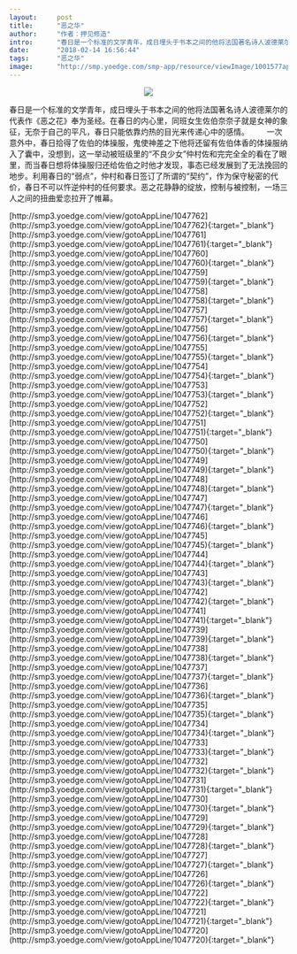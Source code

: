 ```yaml
---
layout:     post
title:      "恶之华"
author:     "作者：押见修造"
intro:      "春日是一个标准的文学青年，成日埋头于书本之间的他将法国著名诗人波德莱尔的代表作《恶之花》奉为圣经。在春日的内心里，同班女生佐伯奈奈子就是女神的象征，无奈于自己的平凡，春日只能依靠灼热的目光来传递心中的感情。 　　一次意外中，春日拾得了佐伯的体操服，鬼使神差之下他将还留有佐伯体香的体操服纳入了囊中，没想到，这一举动被班级里的“不良少女”仲村佐和完完全全的看在了眼里，而当春日想将体操服归还给佐伯之时他才发现，事态已经发展到了无法挽回的地步。利用春日的“弱点”，仲村和春日签订了所谓的“契约”，作为保守秘密的代价，春日不可以忤逆仲村的任何要求。恶之花静静的绽放，控制与被控制，一场三人之间的扭曲爱恋拉开了帷幕。"
date:       "2018-02-14 16:56:44"
tags:       "恶之华"
image:      "http://smp.yoedge.com/smp-app/resource/viewImage/1001577appline.png"
---
```

<div style="text-align: center">
<p><img src="http://smp.yoedge.com/smp-app/resource/viewImage/1001577appline.png"/></p>
</div>
<p class="post-meta">
<span>春日是一个标准的文学青年，成日埋头于书本之间的他将法国著名诗人波德莱尔的代表作《恶之花》奉为圣经。在春日的内心里，同班女生佐伯奈奈子就是女神的象征，无奈于自己的平凡，春日只能依靠灼热的目光来传递心中的感情。 　　一次意外中，春日拾得了佐伯的体操服，鬼使神差之下他将还留有佐伯体香的体操服纳入了囊中，没想到，这一举动被班级里的“不良少女”仲村佐和完完全全的看在了眼里，而当春日想将体操服归还给佐伯之时他才发现，事态已经发展到了无法挽回的地步。利用春日的“弱点”，仲村和春日签订了所谓的“契约”，作为保守秘密的代价，春日不可以忤逆仲村的任何要求。恶之花静静的绽放，控制与被控制，一场三人之间的扭曲爱恋拉开了帷幕。</span>
</p>
[http://smp3.yoedge.com/view/gotoAppLine/1047762](http://smp3.yoedge.com/view/gotoAppLine/1047762){:target="_blank"}
[http://smp3.yoedge.com/view/gotoAppLine/1047761](http://smp3.yoedge.com/view/gotoAppLine/1047761){:target="_blank"}
[http://smp3.yoedge.com/view/gotoAppLine/1047760](http://smp3.yoedge.com/view/gotoAppLine/1047760){:target="_blank"}
[http://smp3.yoedge.com/view/gotoAppLine/1047759](http://smp3.yoedge.com/view/gotoAppLine/1047759){:target="_blank"}
[http://smp3.yoedge.com/view/gotoAppLine/1047758](http://smp3.yoedge.com/view/gotoAppLine/1047758){:target="_blank"}
[http://smp3.yoedge.com/view/gotoAppLine/1047757](http://smp3.yoedge.com/view/gotoAppLine/1047757){:target="_blank"}
[http://smp3.yoedge.com/view/gotoAppLine/1047756](http://smp3.yoedge.com/view/gotoAppLine/1047756){:target="_blank"}
[http://smp3.yoedge.com/view/gotoAppLine/1047755](http://smp3.yoedge.com/view/gotoAppLine/1047755){:target="_blank"}
[http://smp3.yoedge.com/view/gotoAppLine/1047754](http://smp3.yoedge.com/view/gotoAppLine/1047754){:target="_blank"}
[http://smp3.yoedge.com/view/gotoAppLine/1047753](http://smp3.yoedge.com/view/gotoAppLine/1047753){:target="_blank"}
[http://smp3.yoedge.com/view/gotoAppLine/1047752](http://smp3.yoedge.com/view/gotoAppLine/1047752){:target="_blank"}
[http://smp3.yoedge.com/view/gotoAppLine/1047751](http://smp3.yoedge.com/view/gotoAppLine/1047751){:target="_blank"}
[http://smp3.yoedge.com/view/gotoAppLine/1047750](http://smp3.yoedge.com/view/gotoAppLine/1047750){:target="_blank"}
[http://smp3.yoedge.com/view/gotoAppLine/1047749](http://smp3.yoedge.com/view/gotoAppLine/1047749){:target="_blank"}
[http://smp3.yoedge.com/view/gotoAppLine/1047748](http://smp3.yoedge.com/view/gotoAppLine/1047748){:target="_blank"}
[http://smp3.yoedge.com/view/gotoAppLine/1047747](http://smp3.yoedge.com/view/gotoAppLine/1047747){:target="_blank"}
[http://smp3.yoedge.com/view/gotoAppLine/1047746](http://smp3.yoedge.com/view/gotoAppLine/1047746){:target="_blank"}
[http://smp3.yoedge.com/view/gotoAppLine/1047745](http://smp3.yoedge.com/view/gotoAppLine/1047745){:target="_blank"}
[http://smp3.yoedge.com/view/gotoAppLine/1047744](http://smp3.yoedge.com/view/gotoAppLine/1047744){:target="_blank"}
[http://smp3.yoedge.com/view/gotoAppLine/1047743](http://smp3.yoedge.com/view/gotoAppLine/1047743){:target="_blank"}
[http://smp3.yoedge.com/view/gotoAppLine/1047742](http://smp3.yoedge.com/view/gotoAppLine/1047742){:target="_blank"}
[http://smp3.yoedge.com/view/gotoAppLine/1047741](http://smp3.yoedge.com/view/gotoAppLine/1047741){:target="_blank"}
[http://smp3.yoedge.com/view/gotoAppLine/1047739](http://smp3.yoedge.com/view/gotoAppLine/1047739){:target="_blank"}
[http://smp3.yoedge.com/view/gotoAppLine/1047738](http://smp3.yoedge.com/view/gotoAppLine/1047738){:target="_blank"}
[http://smp3.yoedge.com/view/gotoAppLine/1047737](http://smp3.yoedge.com/view/gotoAppLine/1047737){:target="_blank"}
[http://smp3.yoedge.com/view/gotoAppLine/1047736](http://smp3.yoedge.com/view/gotoAppLine/1047736){:target="_blank"}
[http://smp3.yoedge.com/view/gotoAppLine/1047735](http://smp3.yoedge.com/view/gotoAppLine/1047735){:target="_blank"}
[http://smp3.yoedge.com/view/gotoAppLine/1047734](http://smp3.yoedge.com/view/gotoAppLine/1047734){:target="_blank"}
[http://smp3.yoedge.com/view/gotoAppLine/1047733](http://smp3.yoedge.com/view/gotoAppLine/1047733){:target="_blank"}
[http://smp3.yoedge.com/view/gotoAppLine/1047732](http://smp3.yoedge.com/view/gotoAppLine/1047732){:target="_blank"}
[http://smp3.yoedge.com/view/gotoAppLine/1047731](http://smp3.yoedge.com/view/gotoAppLine/1047731){:target="_blank"}
[http://smp3.yoedge.com/view/gotoAppLine/1047730](http://smp3.yoedge.com/view/gotoAppLine/1047730){:target="_blank"}
[http://smp3.yoedge.com/view/gotoAppLine/1047729](http://smp3.yoedge.com/view/gotoAppLine/1047729){:target="_blank"}
[http://smp3.yoedge.com/view/gotoAppLine/1047728](http://smp3.yoedge.com/view/gotoAppLine/1047728){:target="_blank"}
[http://smp3.yoedge.com/view/gotoAppLine/1047727](http://smp3.yoedge.com/view/gotoAppLine/1047727){:target="_blank"}
[http://smp3.yoedge.com/view/gotoAppLine/1047726](http://smp3.yoedge.com/view/gotoAppLine/1047726){:target="_blank"}
[http://smp3.yoedge.com/view/gotoAppLine/1047722](http://smp3.yoedge.com/view/gotoAppLine/1047722){:target="_blank"}
[http://smp3.yoedge.com/view/gotoAppLine/1047721](http://smp3.yoedge.com/view/gotoAppLine/1047721){:target="_blank"}
[http://smp3.yoedge.com/view/gotoAppLine/1047720](http://smp3.yoedge.com/view/gotoAppLine/1047720){:target="_blank"}


